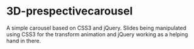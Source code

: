 # 3D-prespectivecarousel
A simple carousel based on CSS3 and jQuery. Slides being manipulated using CSS3 for the transform animation and jQuery working as a helping hand in there.
